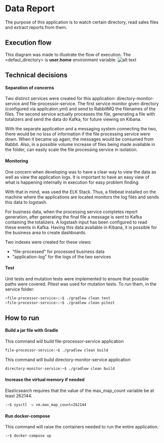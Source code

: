 # Data Report
The purpose of this application is to watch certain directory, read sales files and extract reports from them.

## Execution flow
This diagram was made to illustrate the flow of execution. The <defaul_directory> is **user.home** environment variable:
![alt text](https://i.imgur.com/7Zwp9yB.png)

## Technical decisions
#### Separation of concerns
Two distinct services were created for this application: directory-monitor-service and file-processor-service. The first service monitor given directory (configured via applicaton.yml) and send to RabbitMQ the filenames of the files. The second service actually processes the file, generating a file with totalizers and send the data do Kafka, for future viewing on Kibana.

With the separate application and a messaging system connecting the two, there would be no loss of information if the file processing service were down. When it became up again, the messages would be consumed from Rabbit. Also, in a possible volume increase of files being made available in the folder, can easily scale the file processing service in isolation.

#### Monitoring
One concern when developing was to have a clear way to view the data as well as view the application logs. It is important to have an easy view of what is happening internally in execution for easy problem finding.

With that in mind, was used the ELK Stack. Thus, a filebeat installed on the machine where the applications are located monitors the log files and sends this data to logstash.

For business data, when the processing service completes report generation, after generating the final file a message is sent to Kafka containing the totalizers. A logstash input has been configured to read these events in Kafka. Having this data available in Kibana, it is possible for the business area to create dashboards.

Two indexes were created for these views:
*   "file-processed" for processed business data
*   "application-log" for the logs of the two services

#### Test
Unit tests and mutation tests were implemented to ensure that possible paths were covered. Pitest was used for mutation tests.
To run them, in the service folder:
```sh
<file-processor-service>:~$ ./gradlew clean test
<file-processor-service>:~$ ./gradlew clean pitest
```

## How to run
#### Build a jar file with Gradle
This command will build file-processor-service application
```sh
file-processor-service:~$ ./gradlew clean build
```
This command will build directory-monitor-service application
```sh
directory-monitor-service:~$ ./gradlew clean build
```
#### Increase the virtual memory if needed
Elasticsearch requires that the value of the max_map_count variable be at least 262144.
```sh
:~$ sysctl -w vm.max_map_count=262144
```
#### Run docker-compose
This command will raise the containers needed to run the entire application.
```sh
:~$ docker-compose up
```
